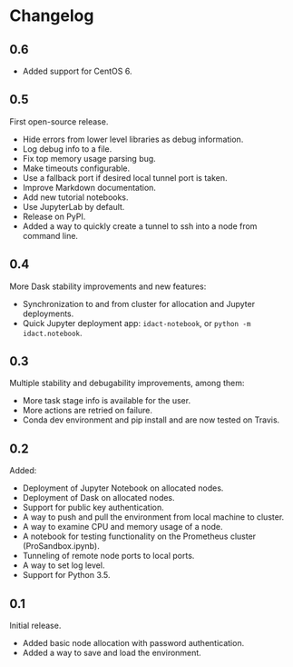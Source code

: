 # Changelog

## 0.6

 - Added support for CentOS 6.

## 0.5

First open-source release.
 - Hide errors from lower level libraries as debug information.
 - Log debug info to a file.
 - Fix top memory usage parsing bug.
 - Make timeouts configurable.
 - Use a fallback port if desired local tunnel port is taken.
 - Improve Markdown documentation.
 - Add new tutorial notebooks.
 - Use JupyterLab by default.
 - Release on PyPI.
 - Added a way to quickly create a tunnel to ssh into a node
  from command line.

## 0.4

More Dask stability improvements and new features:
 - Synchronization to and from cluster for allocation and Jupyter deployments.
 - Quick Jupyter deployment app: `idact-notebook`, or `python -m idact.notebook`.

## 0.3

Multiple stability and debugability improvements, among them:
 - More task stage info is available for the user.
 - More actions are retried on failure.
 - Conda dev environment and pip install and are now tested on Travis.

## 0.2

Added:
 - Deployment of Jupyter Notebook on allocated nodes.
 - Deployment of Dask on allocated nodes.
 - Support for public key authentication.
 - A way to push and pull the environment from local machine to cluster.
 - A way to examine CPU and memory usage of a node.
 - A notebook for testing functionality on the Prometheus cluster (ProSandbox.ipynb).
 - Tunneling of remote node ports to local ports.
 - A way to set log level.
 - Support for Python 3.5.

## 0.1

Initial release.
 - Added basic node allocation with password authentication.
 - Added a way to save and load the environment.
